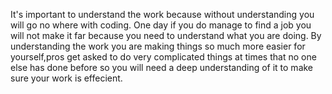 It's important to understand the work because without understanding you will go no where with coding. One day if you do manage to find a job you will not make it far because you need to understand what you are doing. By understanding the work you are making things so much more easier for yourself,pros get asked to do very complicated things at times that no one else has done before so you will need a deep understanding of it to make sure your work is effecient. 